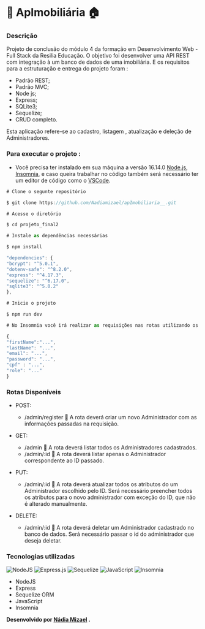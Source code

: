 # 🏡 ApImobiliária 🏠

### Descrição

Projeto de conclusão do módulo 4 da formação em Desenvolvimento Web - Full Stack da Resilia Educação.
O objetivo foi desenvolver uma API REST com integração à um banco de dados de uma imobiliária.
E os requisitos para a estruturação e entrega do projeto foram :

- Padrão REST;
- Padrão MVC;
- Node js;
- Express;
- SQLite3;
- Sequelize;
- CRUD completo.

Esta aplicação refere-se ao cadastro, listagem , atualização e deleção de Administradores.

### Para executar o projeto :

- Você precisa ter instalado em sua máquina a versão 16.14.0 [Node.js](https://nodejs.org/en/), [Insomnia](https://insomnia.rest/download), e caso queira trabalhar no código também será necessário ter um editor de código como o [VSCode](https://code.visualstudio.com/).

```js
# Clone o segunte repositório

$ git clone https://github.com/Nadiamizael/apImobiliaria__.git

# Acesse o diretório

$ cd projeto_final2

# Instale as dependências necessárias

$ npm install

"dependencies": {
"bcrypt": "^5.0.1",
"dotenv-safe": "^8.2.0",
"express": "^4.17.3",
"sequelize": "^6.17.0",
"sqlite3": "^5.0.2"
},

# Inicie o projeto

$ npm run dev

# No Insomnia você irá realizar as requisições nas rotas utilizando os seguunter parâmetros:

{
"firstName":"...",
"lastName": "...",
"email": "...",
"password": "...",
"cpf" : "...",
"role": "..."
}

```

### Rotas Disponíveis

- POST:

  - /admin/register 📌 A rota deverá criar um novo Administrador com as informações passadas na requisição.

- GET:

  - /admin 📌 A rota deverá listar todos os Administradores cadastrados.
  - /admin/:id 📌 A rota deverá listar apenas o Administrador correspondente ao ID passado.

- PUT:

  - /admin/:id 📌 A rota deverá atualizar todos os atributos do um Administrador escolhido pelo ID. Será necessário preencher todos os atributos para o novo administrador com exceção do ID, que não é alterado manualmente.

- DELETE:
  - /admin/:id 📌 A rota deverá deletar um Administrador cadastrado no banco de dados. Será necessário passar o id do administrador que deseja deletar.

### Tecnologias utilizadas

![NodeJS](https://img.shields.io/badge/node.js-6DA55F?style=for-the-badge&logo=node.js&logoColor=white)
![Express.js](https://img.shields.io/badge/express.js-%23404d59.svg?style=for-the-badge&logo=express&logoColor=%2361DAFB)
![Sequelize](https://img.shields.io/badge/Sequelize-52B0E7?style=for-the-badge&logo=Sequelize&logoColor=white)
![JavaScript](https://img.shields.io/badge/javascript-%23323330.svg?style=for-the-badge&logo=javascript&logoColor=%23F7DF1E)
![Insomnia](https://img.shields.io/badge/Insomnia-black?style=for-the-badge&logo=insomnia&logoColor=5849BE)

- NodeJS
- Express
- Sequelize ORM
- JavaScript
- Insomnia

**Desenvolvido por <a href="https://www.linkedin.com/in/nadiamizael/">Nádia Mizael</a> .**

```

```
